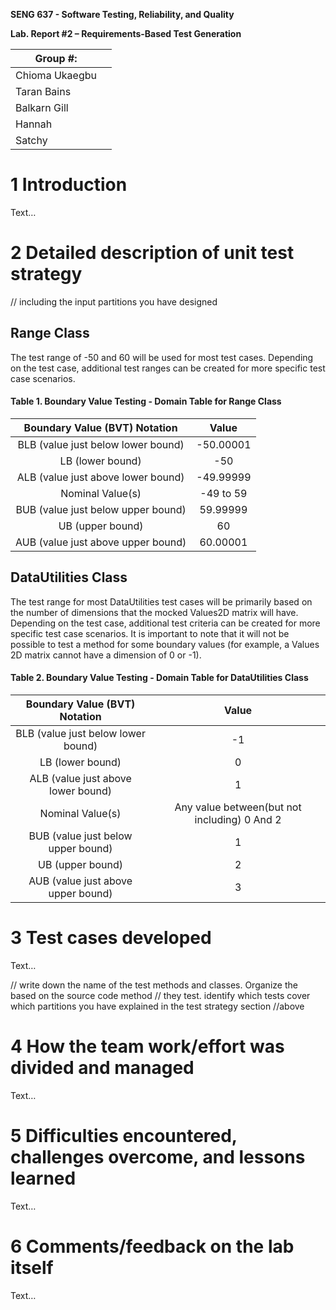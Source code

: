 **SENG 637 - Software Testing, Reliability, and Quality**

**Lab. Report \#2 – Requirements-Based Test Generation**

| Group \#:      |     |
| -------------- | --- |
| Chioma Ukaegbu |     |
| Taran Bains               |     |
| Balkarn Gill               |     |
| Hannah                |     |
| Satchy                |     |

# 1 Introduction

Text…

# 2 Detailed description of unit test strategy

// including the input partitions you have designed
## Range Class
The test range of -50 and 60 will be used for most test cases. Depending on the test case, additional test ranges can be created for more specific test case scenarios.

#### **Table 1.** Boundary Value Testing - Domain Table for Range Class
| Boundary Value (BVT) Notation      | Value      |
|:----------------------------------:|:----------:|
| BLB (value just below lower bound) | -50.00001 |
| LB (lower bound)                   | -50       |
| ALB (value just above lower bound) | -49.99999  |
| Nominal Value(s)                   | -49 to 59  |
| BUB (value just below upper bound) | 59.99999   |
| UB (upper bound)                   |    60     |
| AUB (value just above upper bound) | 60.00001  |

## DataUtilities Class
The test range for most DataUtilities test cases will be primarily based on the number of dimensions that the mocked Values2D matrix will have. Depending on the test case, additional test criteria can be created for more specific test case scenarios. It is important to note that it will not be possible to test a method for some boundary values (for example, a Values 2D matrix cannot have a dimension of 0 or -1).

#### **Table 2.** Boundary Value Testing - Domain Table for DataUtilities Class
| Boundary Value (BVT) Notation      | Value                                        |
|:----------------------------------:|:--------------------------------------------:|
| BLB (value just below lower bound) | -1                                           |
| LB (lower bound)                   | 0                                            |
| ALB (value just above lower bound) | 1                                            |
| Nominal Value(s)                   | Any value between(but not including) 0 And 2 |
| BUB (value just below upper bound) | 1                                            |
| UB (upper bound)                   | 2                                            |
| AUB (value just above upper bound) | 3                                            |


# 3 Test cases developed

Text…

// write down the name of the test methods and classes. Organize the based on
the source code method // they test. identify which tests cover which partitions
you have explained in the test strategy section //above

# 4 How the team work/effort was divided and managed

Text…

# 5 Difficulties encountered, challenges overcome, and lessons learned

Text…

# 6 Comments/feedback on the lab itself

Text…
